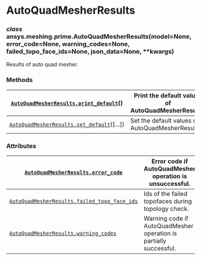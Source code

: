 <!-- vale off -->

# AutoQuadMesherResults

### *class* ansys.meshing.prime.AutoQuadMesherResults(model=None, error_code=None, warning_codes=None, failed_topo_face_ids=None, json_data=None, \*\*kwargs)

Results of auto quad mesher.

<!-- !! processed by numpydoc !! -->

### Methods

| [`AutoQuadMesherResults.print_default`](ansys.meshing.prime.AutoQuadMesherResults.print_default.md#ansys.meshing.prime.AutoQuadMesherResults.print_default)()   | Print the default values of AutoQuadMesherResults.   |
|-----------------------------------------------------------------------------------------------------------------------------------------------------------------|------------------------------------------------------|
| [`AutoQuadMesherResults.set_default`](ansys.meshing.prime.AutoQuadMesherResults.set_default.md#ansys.meshing.prime.AutoQuadMesherResults.set_default)([...])    | Set the default values of AutoQuadMesherResults.     |

### Attributes

| [`AutoQuadMesherResults.error_code`](ansys.meshing.prime.AutoQuadMesherResults.error_code.md#ansys.meshing.prime.AutoQuadMesherResults.error_code)                               | Error code if AutoQuadMesher operation is unsuccessful.           |
|----------------------------------------------------------------------------------------------------------------------------------------------------------------------------------|-------------------------------------------------------------------|
| [`AutoQuadMesherResults.failed_topo_face_ids`](ansys.meshing.prime.AutoQuadMesherResults.failed_topo_face_ids.md#ansys.meshing.prime.AutoQuadMesherResults.failed_topo_face_ids) | Ids of the failed topofaces during topology check.                |
| [`AutoQuadMesherResults.warning_codes`](ansys.meshing.prime.AutoQuadMesherResults.warning_codes.md#ansys.meshing.prime.AutoQuadMesherResults.warning_codes)                      | Warning code if AutoQuadMesher operation is partially successful. |
<!-- vale on -->
